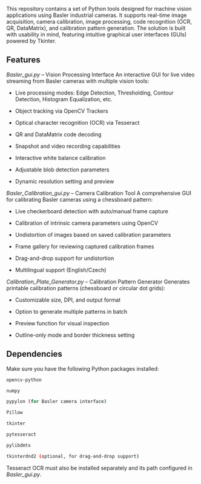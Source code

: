 This repository contains a set of Python tools designed for machine vision applications using Basler industrial cameras. It supports real-time image acquisition, camera calibration, image processing, code recognition (OCR, QR, DataMatrix), and calibration pattern generation. The solution is built with usability in mind, featuring intuitive graphical user interfaces (GUIs) powered by Tkinter.

## Features
*Basler_gui.py* – Vision Processing Interface
An interactive GUI for live video streaming from Basler cameras with multiple vision tools:

- Live processing modes: Edge Detection, Thresholding, Contour Detection, Histogram Equalization, etc.

- Object tracking via OpenCV Trackers

- Optical character recognition (OCR) via Tesseract

- QR and DataMatrix code decoding

- Snapshot and video recording capabilities

- Interactive white balance calibration

- Adjustable blob detection parameters

- Dynamic resolution setting and preview

*Basler_Calibration_gui.py* – Camera Calibration Tool
A comprehensive GUI for calibrating Basler cameras using a chessboard pattern:

- Live checkerboard detection with auto/manual frame capture

- Calibration of intrinsic camera parameters using OpenCV

- Undistortion of images based on saved calibration parameters

- Frame gallery for reviewing captured calibration frames

- Drag-and-drop support for undistortion

- Multilingual support (English/Czech)

*Calibration_Plate_Generator.py* – Calibration Pattern Generator
Generates printable calibration patterns (chessboard or circular dot grids):

- Customizable size, DPI, and output format

- Option to generate multiple patterns in batch

- Preview function for visual inspection

- Outline-only mode and border thickness setting

## Dependencies
Make sure you have the following Python packages installed:
```bash
opencv-python

numpy

pypylon (for Basler camera interface)

Pillow

tkinter

pytesseract

pylibdmtx

tkinterdnd2 (optional, for drag-and-drop support)
```

Tesseract OCR must also be installed separately and its path configured in *Basler_gui.py*.
